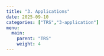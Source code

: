 ```yaml
---
title: "3. Applications"
date: 2025-09-10
categories: ["TRS","3-application"]
menu:
  main:
    parent: "TRS"
    weight: 4
---
```

